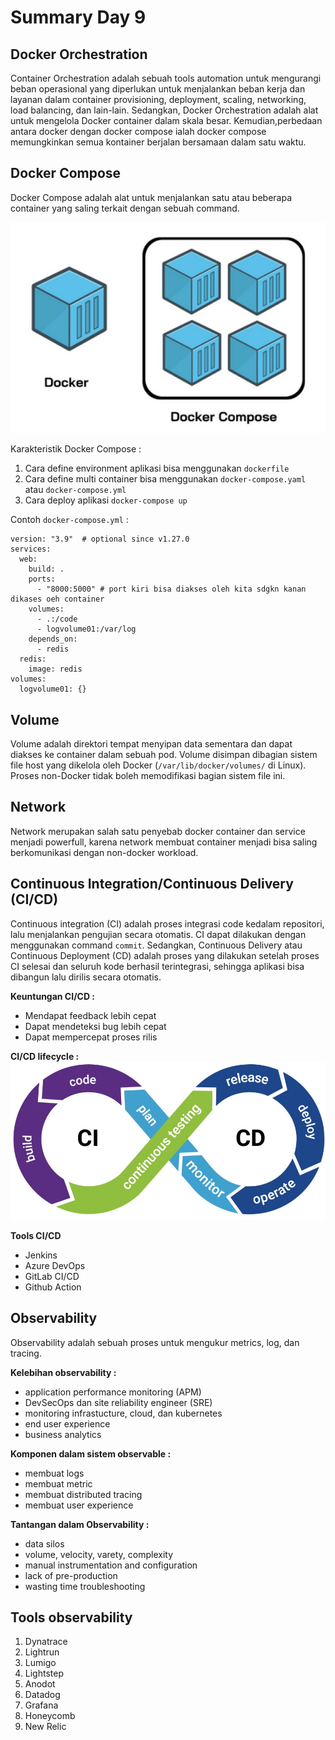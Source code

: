 # Summary Day 9

## Docker Orchestration
Container Orchestration adalah sebuah tools automation untuk mengurangi beban operasional yang diperlukan untuk menjalankan beban kerja dan layanan dalam container provisioning, deployment, scaling, networking, load balancing, dan lain-lain. Sedangkan, Docker Orchestration adalah alat untuk mengelola Docker container dalam skala besar. Kemudian,perbedaan antara docker dengan docker compose ialah docker compose memungkinkan semua kontainer berjalan bersamaan dalam satu waktu.


## Docker Compose

Docker Compose adalah alat untuk menjalankan satu atau beberapa container yang saling terkait dengan sebuah command.

![Docker Compose](../day_9_git/assets/docker_compose.jpg)

Karakteristik Docker Compose :

1. Cara define environment aplikasi bisa menggunakan `dockerfile`
2. Cara define multi container bisa menggunakan `docker-compose.yaml` atau `docker-compose.yml`
3. Cara deploy aplikasi `docker-compose up`

Contoh `docker-compose.yml` :
```
version: "3.9"  # optional since v1.27.0
services:
  web:
    build: .
    ports:
      - "8000:5000" # port kiri bisa diakses oleh kita sdgkn kanan dikases oeh container
    volumes:
      - .:/code
      - logvolume01:/var/log
    depends_on:
      - redis
  redis:
    image: redis
volumes:
  logvolume01: {}
```



## Volume

Volume adalah direktori tempat menyipan data sementara dan dapat diakses ke container dalam sebuah pod. Volume disimpan dibagian sistem file host yang dikelola oleh Docker (`/var/lib/docker/volumes/` di Linux). Proses non-Docker tidak boleh memodifikasi bagian sistem file ini. 


## Network

Network merupakan salah satu penyebab docker container dan service menjadi powerfull, karena network membuat container menjadi bisa saling berkomunikasi dengan non-docker workload.

## Continuous Integration/Continuous Delivery (CI/CD)

Continuous integration (CI) adalah proses integrasi code kedalam repositori, lalu menjalankan pengujian secara otomatis. CI dapat dilakukan dengan menggunakan command  `commit`. Sedangkan, Continuous Delivery atau Continuous Deployment (CD) adalah proses yang dilakukan setelah proses CI selesai dan seluruh kode berhasil terintegrasi, sehingga aplikasi bisa dibangun lalu dirilis secara otomatis.

**Keuntungan CI/CD :**

- Mendapat feedback lebih cepat
- Dapat mendeteksi bug lebih cepat
- Dapat mempercepat proses rilis

**CI/CD lifecycle :**
![CI/CD Lifecycle](../day_9_git/assets/CICD.jpg)

**Tools CI/CD**

- Jenkins
- Azure DevOps
- GitLab CI/CD
- Github Action


## Observability

Observability adalah sebuah proses untuk mengukur metrics, log, dan tracing.

**Kelebihan observability :**
- application performance monitoring (APM)
- DevSecOps dan site reliability engineer (SRE)
- monitoring infrastucture, cloud, dan kubernetes
- end user experience
- business analytics

**Komponen dalam sistem observable :**
- membuat logs
- membuat metric
- membuat distributed tracing
- membuat user experience

**Tantangan dalam Observability :**
- data silos
- volume, velocity, varety, complexity
- manual instrumentation and configuration
- lack of pre-production
- wasting time troubleshooting

## Tools observability

1. Dynatrace
2. Lightrun
3. Lumigo
4. Lightstep
5. Anodot
6. Datadog
7. Grafana
8. Honeycomb
9. New Relic